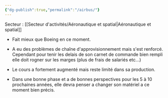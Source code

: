 ```yaml
---
{"dg-publish":true,"permalink":"/airbus/"}
---
```


Secteur : [[Secteur d'activités/Aéronautique et spatial\|Aéronautique et spatial]]

- Fait mieux que Boeing en ce moment.

- A eu des problèmes de chaîne d'approvisionnement mais s'est renforcé. Cependant pour tenir les delais de son carnet de commande bien rempli elle doit rogner sur les marges (plus de frais de salariés etc...)

- Le cours a fortement augmenté mais reste limité dans sa production.

- Dans une bonne phase et a de bonnes perspectives pour les 5 à 10 prochaines années, elle devra penser a changer son matériel a ce moment bien précis.


